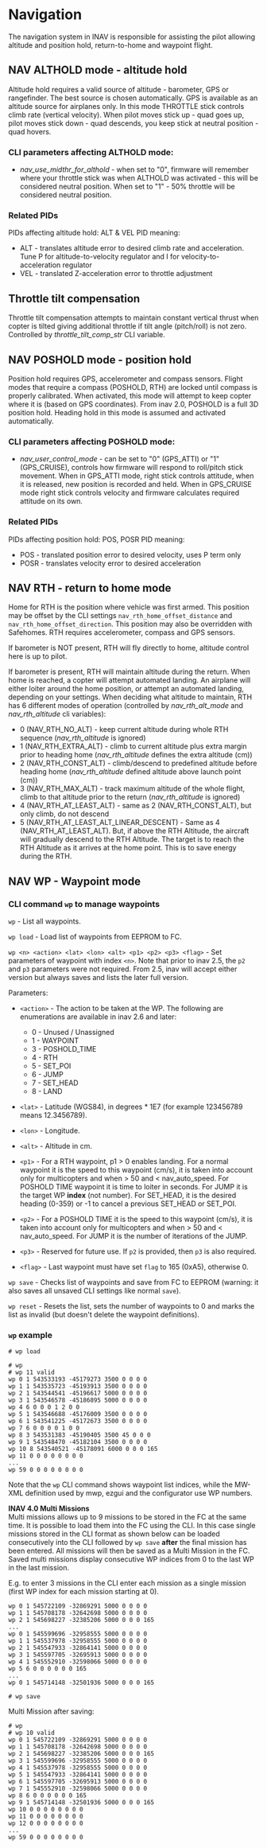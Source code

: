 # Navigation

The navigation system in INAV is responsible for assisting the pilot allowing altitude and position hold, return-to-home and waypoint flight.

## NAV ALTHOLD mode - altitude hold

Altitude hold requires a valid source of altitude - barometer, GPS or rangefinder. The best source is chosen automatically. GPS is available as an altitude source for airplanes only.
In this mode THROTTLE stick controls climb rate (vertical velocity). When pilot moves stick up - quad goes up, pilot moves stick down - quad descends, you keep stick at neutral position - quad hovers.

### CLI parameters affecting ALTHOLD mode:
* *nav_use_midthr_for_althold* - when set to "0", firmware will remember where your throttle stick was when ALTHOLD was activated - this will be considered neutral position. When set to "1" - 50% throttle will be considered neutral position.

### Related PIDs
PIDs affecting altitude hold: ALT & VEL
PID meaning:
* ALT - translates altitude error to desired climb rate and acceleration. Tune P for altitude-to-velocity regulator and I for velocity-to-acceleration regulator
* VEL - translated Z-acceleration error to throttle adjustment

## Throttle tilt compensation

Throttle tilt compensation attempts to maintain constant vertical thrust when copter is tilted giving additional throttle if tilt angle (pitch/roll) is not zero. Controlled by *throttle_tilt_comp_str* CLI variable.

## NAV POSHOLD mode - position hold

Position hold requires GPS, accelerometer and compass sensors. Flight modes that require a compass (POSHOLD, RTH) are locked until compass is properly calibrated.
When activated, this mode will attempt to keep copter where it is (based on GPS coordinates). From inav 2.0, POSHOLD is a full 3D position hold. Heading hold in this mode is assumed and activated automatically.

### CLI parameters affecting POSHOLD mode:
* *nav_user_control_mode* - can be set to "0" (GPS_ATTI) or "1" (GPS_CRUISE), controls how firmware will respond to roll/pitch stick movement. When in GPS_ATTI mode, right stick controls attitude, when it is released, new position is recorded and held. When in GPS_CRUISE mode right stick controls velocity and firmware calculates required attitude on its own.

### Related PIDs
PIDs affecting position hold: POS, POSR
PID meaning:
* POS - translated position error to desired velocity, uses P term only
* POSR - translates velocity error to desired acceleration

## NAV RTH - return to home mode

Home for RTH is the position where vehicle was first armed. This position may be offset by the CLI settings `nav_rth_home_offset_distance` and `nav_rth_home_offset_direction`. This position may also be overridden with Safehomes. RTH requires accelerometer, compass and GPS sensors.

If barometer is NOT present, RTH will fly directly to home, altitude control here is up to pilot.

If barometer is present, RTH will maintain altitude during the return. When home is reached, a copter will attempt automated landing. An airplane will either loiter around the home position, or attempt an automated landing, depending on your settings.
When deciding what altitude to maintain, RTH has 6 different modes of operation (controlled by *nav_rth_alt_mode* and *nav_rth_altitude* cli variables):
* 0 (NAV_RTH_NO_ALT) - keep current altitude during whole RTH sequence (*nav_rth_altitude* is ignored)
* 1 (NAV_RTH_EXTRA_ALT) - climb to current altitude plus extra margin prior to heading home (*nav_rth_altitude* defines the extra altitude (cm))
* 2 (NAV_RTH_CONST_ALT) - climb/descend to predefined altitude before heading home (*nav_rth_altitude* defined altitude above launch point (cm))
* 3 (NAV_RTH_MAX_ALT) - track maximum altitude of the whole flight, climb to that altitude prior to the return (*nav_rth_altitude* is ignored)
* 4 (NAV_RTH_AT_LEAST_ALT) - same as 2 (NAV_RTH_CONST_ALT), but only climb, do not descend
* 5 (NAV_RTH_AT_LEAST_ALT_LINEAR_DESCENT) - Same as 4 (NAV_RTH_AT_LEAST_ALT). But, if above the RTH Altitude, the aircraft will gradually descend to the RTH Altitude. The target is to reach the RTH Altitude as it arrives at the home point. This is to save energy during the RTH.

## NAV WP - Waypoint mode

### CLI command `wp` to manage waypoints

`wp` - List all waypoints.

`wp load` - Load list of waypoints from EEPROM to FC.

`wp <n> <action> <lat> <lon> <alt> <p1> <p2> <p3> <flag>` - Set parameters of waypoint with index `<n>`. Note that prior to inav 2.5, the `p2` and `p3` parameters were not required. From 2.5, inav will accept either version but always saves and lists the later full version.

Parameters:

  * `<action>` - The action to be taken at the WP. The following are enumerations are available in inav 2.6 and later:
      *  0 - Unused / Unassigned
      *  1 - WAYPOINT
      *  3 - POSHOLD_TIME
      *  4 - RTH
	  *  5 - SET_POI
      *  6 - JUMP
      *  7 - SET_HEAD
      *  8 - LAND

  * `<lat>` - Latitude (WGS84), in degrees * 1E7 (for example 123456789 means 12.3456789).

  * `<lon>` - Longitude.

  * `<alt>` - Altitude in cm.

  * `<p1>` - For a RTH waypoint, p1 > 0 enables landing. For a normal waypoint it is the speed to this waypoint (cm/s), it is taken into account only for multicopters and when > 50 and < nav_auto_speed. For POSHOLD TIME waypoint it is time to loiter in seconds. For JUMP it is the target WP **index** (not number). For SET_HEAD, it is the desired heading (0-359) or -1 to cancel a previous SET_HEAD or SET_POI.

  * `<p2>` - For a POSHOLD TIME it is the speed to this waypoint (cm/s), it is taken into account only for multicopters and when > 50 and < nav_auto_speed. For JUMP it is the number of iterations of the JUMP.

  * `<p3>` - Reserved for future use. If `p2` is provided, then `p3` is also required.

  * `<flag>` - Last waypoint must have set `flag` to 165 (0xA5), otherwise 0.

`wp save` - Checks list of waypoints and save from FC to EEPROM (warning: it also saves all unsaved CLI settings like normal `save`).

`wp reset` - Resets the list, sets the number of waypoints to 0 and marks the list as invalid (but doesn't delete the waypoint definitions).

### `wp` example
```
# wp load

# wp
# wp 11 valid
wp 0 1 543533193 -45179273 3500 0 0 0 0
wp 1 1 543535723 -45193913 3500 0 0 0 0
wp 2 1 543544541 -45196617 5000 0 0 0 0
wp 3 1 543546578 -45186895 5000 0 0 0 0
wp 4 6 0 0 0 1 2 0 0
wp 5 1 543546688 -45176009 3500 0 0 0 0
wp 6 1 543541225 -45172673 3500 0 0 0 0
wp 7 6 0 0 0 0 1 0 0
wp 8 3 543531383 -45190405 3500 45 0 0 0
wp 9 1 543548470 -45182104 3500 0 0 0 0
wp 10 8 543540521 -45178091 6000 0 0 0 165
wp 11 0 0 0 0 0 0 0 0
...
wp 59 0 0 0 0 0 0 0 0
```
Note that the `wp` CLI command shows waypoint list indices, while the MW-XML definition used by mwp, ezgui and the configurator use WP numbers.

**INAV 4.0 Multi Missions**\
Multi missions allows up to 9 missions to be stored in the FC at the same time. It is possible to load them into the FC using the CLI. In this case single missions stored in the CLI format as shown below can be loaded consecutively into the CLI followed by `wp save` **after** the final mission has been entered. All missions will then be saved as a Multi Mission in the FC. Saved multi missions display consecutive WP indices from 0 to the last WP in the last mission.

E.g. to enter 3 missions in the CLI enter each mission as a single mission (first WP index for each mission starting at 0).
```
wp 0 1 545722109 -32869291 5000 0 0 0 0
wp 1 1 545708178 -32642698 5000 0 0 0 0
wp 2 1 545698227 -32385206 5000 0 0 0 165
...
wp 0 1 545599696 -32958555 5000 0 0 0 0
wp 1 1 545537978 -32958555 5000 0 0 0 0
wp 2 1 545547933 -32864141 5000 0 0 0 0
wp 3 1 545597705 -32695913 5000 0 0 0 0
wp 4 1 545552910 -32598066 5000 0 0 0 0
wp 5 6 0 0 0 0 0 0 165
...
wp 0 1 545714148 -32501936 5000 0 0 0 165

# wp save
```

Multi Mission after saving:
```
# wp
# wp 10 valid
wp 0 1 545722109 -32869291 5000 0 0 0 0
wp 1 1 545708178 -32642698 5000 0 0 0 0
wp 2 1 545698227 -32385206 5000 0 0 0 165
wp 3 1 545599696 -32958555 5000 0 0 0 0
wp 4 1 545537978 -32958555 5000 0 0 0 0
wp 5 1 545547933 -32864141 5000 0 0 0 0
wp 6 1 545597705 -32695913 5000 0 0 0 0
wp 7 1 545552910 -32598066 5000 0 0 0 0
wp 8 6 0 0 0 0 0 0 165
wp 9 1 545714148 -32501936 5000 0 0 0 165
wp 10 0 0 0 0 0 0 0 0
wp 11 0 0 0 0 0 0 0 0
wp 12 0 0 0 0 0 0 0 0
...
wp 59 0 0 0 0 0 0 0 0
```
